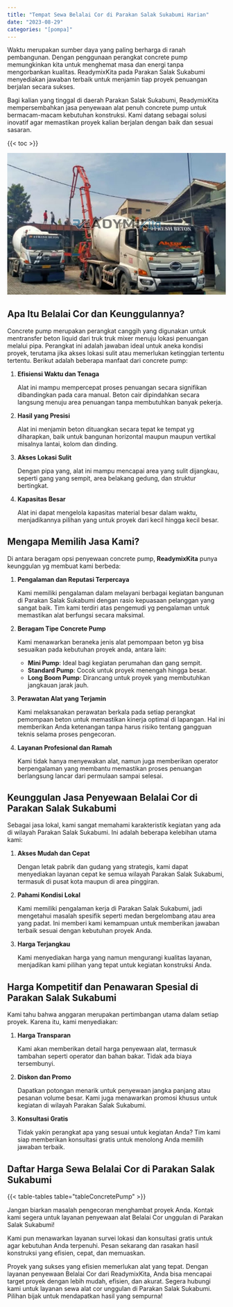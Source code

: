 ```yaml
---
title: "Tempat Sewa Belalai Cor di Parakan Salak Sukabumi Harian"
date: "2023-08-29"
categories: "[pompa]"
---
```


Waktu merupakan sumber daya yang paling berharga di ranah pembangunan. Dengan penggunaan perangkat concrete pump memungkinkan kita untuk menghemat masa dan energi tanpa mengorbankan kualitas. ReadymixKita pada Parakan Salak Sukabumi menyediakan jawaban terbaik untuk menjamin tiap proyek penuangan berjalan secara sukses.

Bagi kalian yang tinggal di daerah Parakan Salak Sukabumi, ReadymixKita mempersembahkan jasa penyewaan alat penuh concrete pump untuk bermacam-macam kebutuhan konstruksi. Kami datang sebagai solusi inovatif agar memastikan proyek kalian berjalan dengan baik dan sesuai sasaran.

{{< toc >}}

![Tempat Sewa Belalai Cor di Parakan Salak Sukabumi Harian](/images/pompa/sewa-pompa-20.jpg)

## Apa Itu Belalai Cor dan Keunggulannya?

Concrete pump merupakan perangkat canggih yang digunakan untuk mentransfer beton liquid dari truk truk mixer menuju lokasi penuangan melalui pipa. Perangkat ini adalah jawaban ideal untuk aneka kondisi proyek, terutama jika akses lokasi sulit atau memerlukan ketinggian tertentu tertentu. Berikut adalah beberapa manfaat dari concrete pump:

1. **Efisiensi Waktu dan Tenaga**

   Alat ini mampu mempercepat proses penuangan secara signifikan dibandingkan pada cara manual. Beton cair dipindahkan secara langsung menuju area penuangan tanpa membutuhkan banyak pekerja.

2. **Hasil yang Presisi**

   Alat ini menjamin beton dituangkan secara tepat ke tempat yg diharapkan, baik untuk bangunan horizontal maupun maupun vertikal misalnya lantai, kolom dan dinding.

3. **Akses Lokasi Sulit**

   Dengan pipa yang, alat ini mampu mencapai area yang sulit dijangkau, seperti gang yang sempit, area belakang gedung, dan struktur bertingkat.

4. **Kapasitas Besar**

   Alat ini dapat mengelola kapasitas material besar dalam waktu, menjadikannya pilihan yang untuk proyek dari kecil hingga kecil besar.

## Mengapa Memilih Jasa Kami?

Di antara beragam opsi penyewaan concrete pump, **ReadymixKita** punya keunggulan yg membuat kami berbeda:

1. **Pengalaman dan Reputasi Terpercaya**

   Kami memiliki pengalaman dalam melayani berbagai kegiatan bangunan di Parakan Salak Sukabumi dengan rasio kepuasaan pelanggan yang sangat baik. Tim kami terdiri atas pengemudi yg pengalaman untuk memastikan alat berfungsi secara maksimal.

2. **Beragam Tipe Concrete Pump**

   Kami menawarkan beraneka jenis alat pemompaan beton yg bisa sesuaikan pada kebutuhan proyek anda, antara lain:
   - **Mini Pump**: Ideal bagi kegiatan perumahan dan gang sempit.
   - **Standard Pump**: Cocok untuk proyek menengah hingga besar.
   - **Long Boom Pump**: Dirancang untuk proyek yang membutuhkan jangkauan jarak jauh.

3. **Perawatan Alat yang Terjamin**

   Kami melaksanakan perawatan berkala pada setiap perangkat pemompaan beton untuk memastikan kinerja optimal di lapangan. Hal ini memberikan Anda ketenangan tanpa harus risiko tentang gangguan teknis selama proses pengecoran.

4. **Layanan Profesional dan Ramah**

   Kami tidak hanya menyewakan alat, namun juga memberikan operator berpengalaman yang membantu memastikan proses penuangan berlangsung lancar dari permulaan sampai selesai.

## Keunggulan Jasa Penyewaan Belalai Cor di Parakan Salak Sukabumi

Sebagai jasa lokal, kami sangat memahami karakteristik kegiatan yang ada di wilayah Parakan Salak Sukabumi. Ini adalah beberapa kelebihan utama kami:

1. **Akses Mudah dan Cepat**

   Dengan letak pabrik dan gudang yang strategis, kami dapat menyediakan layanan cepat ke semua wilayah Parakan Salak Sukabumi, termasuk di pusat kota maupun di area pinggiran.

2. **Pahami Kondisi Lokal**

   Kami memiliki pengalaman kerja di Parakan Salak Sukabumi, jadi mengetahui masalah spesifik seperti medan bergelombang atau area yang padat. Ini memberi kami kemampuan untuk memberikan jawaban terbaik sesuai dengan kebutuhan proyek Anda.

3. **Harga Terjangkau**

   Kami menyediakan harga yang namun mengurangi kualitas layanan, menjadikan kami pilihan yang tepat untuk kegiatan konstruksi Anda.

## Harga Kompetitif dan Penawaran Spesial di Parakan Salak Sukabumi

Kami tahu bahwa anggaran merupakan pertimbangan utama dalam setiap proyek. Karena itu, kami menyediakan:

1. **Harga Transparan**

   Kami akan memberikan detail harga penyewaan alat, termasuk tambahan seperti operator dan bahan bakar. Tidak ada biaya tersembunyi.

2. **Diskon dan Promo**

   Dapatkan potongan menarik untuk penyewaan jangka panjang atau pesanan volume besar. Kami juga menawarkan promosi khusus untuk kegiatan di wilayah Parakan Salak Sukabumi.

3. **Konsultasi Gratis**

   Tidak yakin perangkat apa yang sesuai untuk kegiatan Anda? Tim kami siap memberikan konsultasi gratis untuk menolong Anda memilih jawaban terbaik.

## Daftar Harga Sewa Belalai Cor di Parakan Salak Sukabumi

{{< table-tables table="tableConcretePump" >}}

Jangan biarkan masalah pengecoran menghambat proyek Anda. Kontak kami segera untuk layanan penyewaan alat Belalai Cor unggulan di Parakan Salak Sukabumi!

Kami pun menawarkan layanan survei lokasi dan konsultasi gratis untuk agar kebutuhan Anda terpenuhi. Pesan sekarang dan rasakan hasil konstruksi yang efisien, cepat, dan memuaskan.

Proyek yang sukses yang efisien memerlukan alat yang tepat. Dengan layanan penyewaan Belalai Cor dari ReadymixKita, Anda bisa mencapai target proyek dengan lebih mudah, efisien, dan akurat. Segera hubungi kami untuk layanan sewa alat cor unggulan di Parakan Salak Sukabumi. Pilihan bijak untuk mendapatkan hasil yang sempurna!